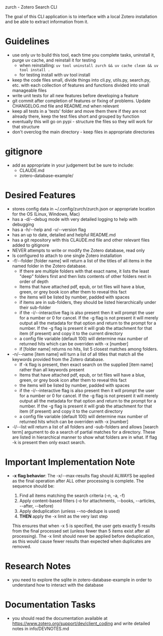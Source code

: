 zurch - Zotero Search CLI

The goal of this CLI application is to interface with a local Zotero installation and be able to extract information from it.

# Guidelines

- use only uv to build this tool, each time you complete tasks, uninstall it, purge uv cache, and reinstall it for testing
    - when reinstalling: `uv tool uninstall zurch && uv cache clean && uv tool install .`
    - for testing install with uv tool install
- keep the code files small, divide things into cli.py, utils.py, search.py, etc. with each collection of features and functions divided into small manageable files
- write unit tests for all new features before developing a feature
- git commit after completion of features or fixing of problems. Update CHANGELOG.md file and README.md when relevant
- keep all tests in a 'tests' folder and move them there if they are not already there, keep the test files short and grouped by function
- eventually this will go on pypi - structure the files so they will work for that structure
- don't overclog the main directory - keep files in appropriate directories


# gitignore

- add as appropriate in your judgement but be sure to include:
    - CLAUDE.md
    - zotero-database-example/

# Desired Features

- stores config data in ~/.config/zurch/zurch.json or appropriate location for the OS (Linux, Windows, Mac)
- has a -d/--debug mode with very detailed logging to help with debugging
- has a -h/--help and -v/--version flag
- has an up to date, detailed and helpful README.md
- has a git repository with this CLAUDE.md file and other relevant files added to gitignore
- NEVER attempts to write or modify the Zotero database, read only
- Is configured to attach to one single Zotero installation
- -f/--folder [folder name] will return a list of the titles of all items in the named folder in the Zotero database. 
    - If there are multiple folders with that exact name, it lists the least "deep" folders first and then lists contents of other folders next in order of depth
    - Items that have attached pdf, epub, or txt files will have a blue, green, or grey book icon after them to reveal this fact
    - the items will be listed by number, padded with spaces
    - if items are in sub-folders, they should be listed hierarchically under their sub-folder
    - if the -i/--interactive flag is also present then it will prompt the user for a number or 0 for cancel. If the -g flag is not present it will merely output all the metadata for that option and return to the prompt for a number. If the -g flag is present it will grab the attachment for that item (if present) and copy it to the current directory
    - a config file variable (default 100) will determine max number of returned hits which can be overriden with -x [number]
    - if [folder name] returns no hits, list 5 closest matches among folders.
- -n/--name [item name] will turn a list of all titles that match all the keywords provided from the Zotero database. 
    - If -k flag is present, then exact search on the supplied [item name] rather than all keywords present 
    - Items that have attached pdf, epub, or txt files will have a blue, green, or grey book icon after them to reveal this fact
    - the items will be listed by number, padded with spaces
    - if the -i/--interactive flag is also present then it will prompt the user for a number or 0 for cancel. If the -g flag is not present it will merely output all the metadata for that option and return to the prompt for a number. If the -g flag is present it will grab the attachment for that item (if present) and copy it to the current directory
    - a config file variable (default 100) will determine max number of returned hits which can be overriden with -x [number]
- -l/--list will return a list of all folders and -sub-folders and allows [search term] argument to do a search of partial matches for a directory. These are listed in hierarchical manner to show what folders are in what. If flag -k is present then only exact search.

# Important Implementation Note

- **-x flag behavior**: The -x/--max-results flag should ALWAYS be applied as the final operation after ALL other processing is complete. The sequence should be:
  1. Find all items matching the search criteria (-n, -a, -f)
  2. Apply content-based filters (-o for attachments, --books, --articles, --after, --before)
  3. Apply deduplication (unless --no-dedupe is used)
  4. **THEN** apply the -x limit as the very last step
  
  This ensures that when -x 5 is specified, the user gets exactly 5 results from the final processed set (unless fewer than 5 items exist after all processing). The -x limit should never be applied before deduplication, as this would cause fewer results than expected when duplicates are removed.

# Research Notes

- you need to explore the sqlite in zotero-database-example in order to understand how to interact with the database

# Documentation Tasks

- you should read the documentation available at https://www.zotero.org/support/dev/client_coding and write detailed notes in info/DEVNOTES.md
